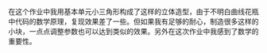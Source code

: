在这个作业中我用基本单元小三角形构成了这样的立体造型，由于不明白曲线花瓶中代码的数学原理，复现效果差了一些。但如果我有足够的耐心，制造很多这样的小块，一点点调整参数也可以达到类似的效果。另外在这次作业中我感到了数学的重要性。

